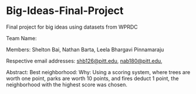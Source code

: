 # Big-Ideas-Final-Project
Final project for big ideas using datasets from WPRDC

Team Name:

Members: Shelton Bai, Nathan Barta, Leela Bhargavi Pinnamaraju

Respective email addresses: shb126@pitt.edu, nab180@pitt.edu, 

Abstract:   Best neighborhood:
            Why: Using a scoring system, where trees are worth one point, parks are worth 10 points, and fires deduct 1 point, the neighborhood with the highest score was chosen.